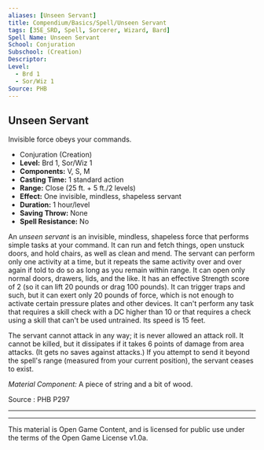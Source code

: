 ```yaml
---
aliases: [Unseen Servant]
title: Compendium/Basics/Spell/Unseen Servant
tags: [35E_SRD, Spell, Sorcerer, Wizard, Bard]
Spell Name: Unseen Servant
School: Conjuration
Subschool: (Creation)
Descriptor: 
Level:
  - Brd 1
  - Sor/Wiz 1
Source: PHB
---
```



## Unseen Servant

Invisible force obeys your commands.

*   Conjuration (Creation)
*   **Level:** Brd 1, Sor/Wiz 1
*   **Components:** V, S, M
*   **Casting Time:** 1 standard action
*   **Range:** Close (25 ft. + 5 ft./2 levels)
*   **Effect:** One invisible, mindless, shapeless servant
*   **Duration:** 1 hour/level
*   **Saving Throw:** None
*   **Spell Resistance:** No

<p>An <i>unseen servant</i> is an invisible, mindless, shapeless force that performs simple tasks at your command. It can run and fetch things, open unstuck doors, and hold chairs, as well as clean and mend. The servant can perform only one activity at a time, but it repeats the same activity over and over again if told to do so as long as you remain within range. It can open only normal doors, drawers, lids, and the like. It has an effective Strength score of 2 (so it can lift 20 pounds or drag 100 pounds). It can trigger traps and such, but it can exert only 20 pounds of force, which is not enough to activate certain pressure plates and other devices. It can't perform any task that requires a skill check with a DC higher than 10 or that requires a check using a skill that can't be used untrained. Its speed is 15 feet.</p><p>The servant cannot attack in any way; it is never allowed an attack roll. It cannot be killed, but it dissipates if it takes 6 points of damage from area attacks. (It gets no saves against attacks.) If you attempt to send it beyond the spell's range (measured from your current position), the servant ceases to exist.</p><p><i>Material Component:</i> A piece of string and a bit of wood.</p>

Source : PHB P297

---

---

This material is Open Game Content, and is licensed for public use under
the terms of the Open Game License v1.0a.
